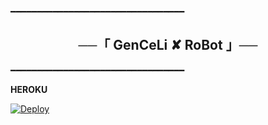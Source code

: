 ━━━━━━━━━━━━━━━━━━━━━━━━━━━━━━━━━

<h2 align="center">
    ──「 GenCeLi ✘ RoBot 」──
</h2>

━━━━━━━━━━━━━━━━━━━━━━━━━━━━━━━━━

<b>HEROKU</b>

[![Deploy](https://www.herokucdn.com/deploy/button.svg)](https://heroku.com/deploy?template=https://github.com/ElnurGenCeLi/ElikoRoBot)
